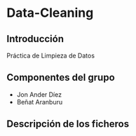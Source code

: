 # Data-Cleaning

## Introducción
Práctica de Limpieza de Datos

## Componentes del grupo
- Jon Ander Díez
- Beñat Aranburu

## Descripción de los ficheros



